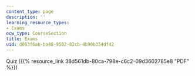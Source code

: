 ```yaml
---
content_type: page
description: ''
learning_resource_types:
- Exams
ocw_type: CourseSection
title: Exams
uid: d063f6ab-ba48-9502-02cb-4b90b354df42
---
```


Quiz ({{% resource_link 38d561db-80ca-798e-c6c2-09d3602785e8 "PDF" %}})
